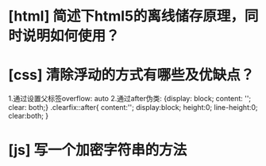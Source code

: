 # [html] 简述下html5的离线储存原理，同时说明如何使用？

# [css] 清除浮动的方式有哪些及优缺点？
1.通过设置父标签overflow: auto
2.通过after伪类: {display: block; content: ''; clear: both;}
.clearfix::after{
 content:'';
display:block;
height:0;
line-height:0;
clear:both;
}
# [js] 写一个加密字符串的方法


